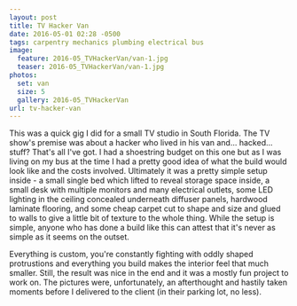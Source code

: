 ```yaml
---
layout: post
title: TV Hacker Van
date: 2016-05-01 02:28 -0500
tags: carpentry mechanics plumbing electrical bus
image:
  feature: 2016-05_TVHackerVan/van-1.jpg
  teaser: 2016-05_TVHackerVan/van-1.jpg
photos:
  set: van
  size: 5
  gallery: 2016-05_TVHackerVan
url: tv-hacker-van
---
```


This was a quick gig I did for a small TV studio in South Florida. The TV show's premise was about a hacker who lived in his van and... hacked... stuff? That's all I've got. I had a shoestring budget on this one but as I was living on my bus at the time I had a pretty good idea of what the build would look like and the costs involved. Ultimately it was a pretty simple setup inside - a small single bed which lifted to reveal storage space inside, a small desk with multiple monitors and many electrical outlets, some LED lighting in the ceiling concealed underneath diffuser panels, hardwood laminate flooring, and some cheap carpet cut to shape and size and glued to walls to give a little bit of texture to the whole thing. While the setup is simple, anyone who has done a build like this can attest that it's never as simple as it seems on the outset. 

Everything is custom, you're constantly fighting with oddly shaped protrustions and everything you build makes the interior feel that much smaller. Still, the result was nice in the end and it was a mostly fun project to work on. The pictures were, unfortunately, an afterthought and hastily taken moments before I delivered to the client (in their parking lot, no less).